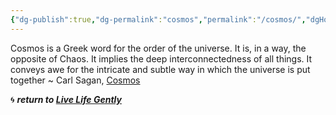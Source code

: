 ```yaml
---
{"dg-publish":true,"dg-permalink":"cosmos","permalink":"/cosmos/","dgHomeLink":true,"dgPassFrontmatter":false}
---
```



Cosmos is a Greek word for the order of the universe. It is, in a way, the opposite of Chaos. It implies the deep interconnectedness of all things. It conveys awe for the intricate and subtle way in which the universe is put together ~ Carl Sagan, [Cosmos](https://www.goodreads.com/work/quotes/3237312)

🌀 ***return to [Live Life Gently](https://livelifegently.co.uk/)***